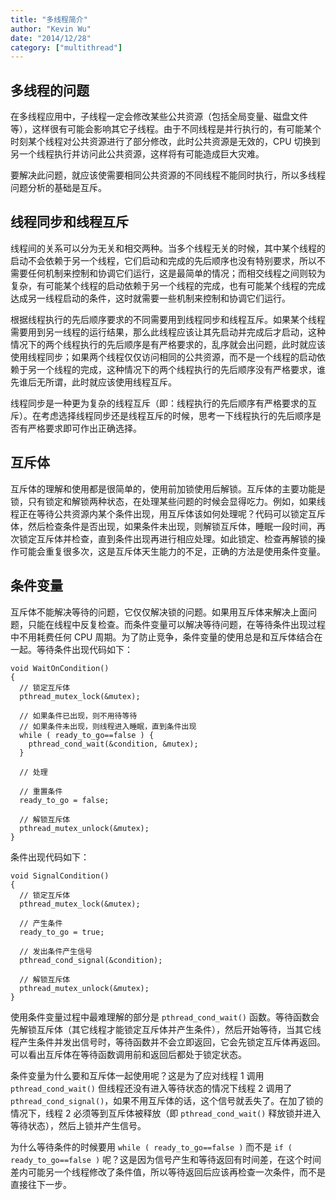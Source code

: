 ```yaml
---
title: "多线程简介"
author: "Kevin Wu"
date: "2014/12/28"
category: ["multithread"]
---
```




## 多线程的问题

在多线程应用中，子线程一定会修改某些公共资源（包括全局变量、磁盘文件等），这样很有可能会影响其它子线程。由于不同线程是并行执行的，有可能某个时刻某个线程对公共资源进行了部分修改，此时公共资源是无效的，CPU 切换到另一个线程执行并访问此公共资源，这样将有可能造成巨大灾难。

要解决此问题，就应该使需要相同公共资源的不同线程不能同时执行，所以多线程问题分析的基础是互斥。

## 线程同步和线程互斥

线程间的关系可以分为无关和相交两种。当多个线程无关的时候，其中某个线程的启动不会依赖于另一个线程，它们启动和完成的先后顺序也没有特别要求，所以不需要任何机制来控制和协调它们运行，这是最简单的情况；而相交线程之间则较为复杂，有可能某个线程的启动依赖于另一个线程的完成，也有可能某个线程的完成达成另一线程启动的条件，这时就需要一些机制来控制和协调它们运行。

根据线程执行的先后顺序要求的不同需要用到线程同步和线程互斥。如果某个线程需要用到另一线程的运行结果，那么此线程应该让其先启动并完成后才启动，这种情况下的两个线程执行的先后顺序是有严格要求的，乱序就会出问题，此时就应该使用线程同步；如果两个线程仅仅访问相同的公共资源，而不是一个线程的启动依赖于另一个线程的完成，这种情况下的两个线程执行的先后顺序没有严格要求，谁先谁后无所谓，此时就应该使用线程互斥。

线程同步是一种更为复杂的线程互斥（即：线程执行的先后顺序有严格要求的互斥）。在考虑选择线程同步还是线程互斥的时候，思考一下线程执行的先后顺序是否有严格要求即可作出正确选择。

## 互斥体

互斥体的理解和使用都是很简单的，使用前加锁使用后解锁。互斥体的主要功能是锁，只有锁定和解锁两种状态，在处理某些问题的时候会显得吃力。例如，如果线程正在等待公共资源内某个条件出现，用互斥体该如何处理呢？代码可以锁定互斥体，然后检查条件是否出现，如果条件未出现，则解锁互斥体，睡眠一段时间，再次锁定互斥体并检查，直到条件出现再进行相应处理。如此锁定、检查再解锁的操作可能会重复很多次，这是互斥体天生能力的不足，正确的方法是使用条件变量。

## 条件变量

互斥体不能解决等待的问题，它仅仅解决锁的问题。如果用互斥体来解决上面问题，只能在线程中反复检查。而条件变量可以解决等待问题，在等待条件出现过程中不用耗费任何 CPU 周期。为了防止竞争，条件变量的使用总是和互斥体结合在一起。等待条件出现代码如下：

    void WaitOnCondition()
    {
      // 锁定互斥体
      pthread_mutex_lock(&mutex);
    
      // 如果条件已出现，则不用待等待
      // 如果条件未出现，则线程进入睡眠，直到条件出现
      while ( ready_to_go==false ) {
        pthread_cond_wait(&condition, &mutex);
      }
    
      // 处理
    
      // 重置条件
      ready_to_go = false;
    
      // 解锁互斥体
      pthread_mutex_unlock(&mutex);
    }

条件出现代码如下：

    void SignalCondition()
    {
      // 锁定互斥体
      pthread_mutex_lock(&mutex);
    
      // 产生条件
      ready_to_go = true;
    
      // 发出条件产生信号
      pthread_cond_signal(&condition);
    
      // 解锁互斥体
      pthread_mutex_unlock(&mutex);
    }

使用条件变量过程中最难理解的部分是 `pthread_cond_wait()` 函数。等待函数会先解锁互斥体（其它线程才能锁定互斥体并产生条件），然后开始等待，当其它线程产生条件并发出信号时，等待函数并不会立即返回，它会先锁定互斥体再返回。可以看出互斥体在等待函数调用前和返回后都处于锁定状态。

条件变量为什么要和互斥体一起使用呢？这是为了应对线程 1 调用 `pthread_cond_wait()` 但线程还没有进入等待状态的情况下线程 2 调用了 `pthread_cond_signal()`，如果不用互斥体的话，这个信号就丢失了。在加了锁的情况下，线程 2 必须等到互斥体被释放（即 `pthread_cond_wait()` 释放锁并进入等待状态），然后上锁并产生信号。

为什么等待条件的时候要用 `while ( ready_to_go==false )` 而不是 `if ( ready_to_go==false )` 呢？这是因为信号产生和等待返回有时间差，在这个时间差内可能另一个线程修改了条件值，所以等待返回后应该再检查一次条件，而不是直接往下一步。
